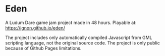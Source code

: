 # Eden

A Ludum Dare game jam project made in 48 hours.
Playable at: https://ignon.github.io/eden/

The project includes only automatically compiled Javascript from GML scripting language, not the original source code.
The project is only public because of Github Pages limitations.